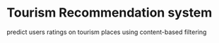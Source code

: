 # Tourism Recommendation system

predict users ratings on tourism places using content-based filtering
